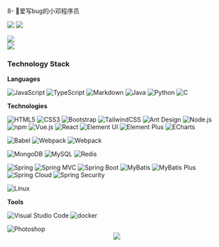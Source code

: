 8- 🔭爱写bug的小邓程序员

![](https://github-readme-stats.vercel.app/api?username=dengerpu&count_private=true&show_icons=true&icon_color=0366d6&text_color=24292e&bg_color=ffffff&hide_title=true)
![](https://github-readme-stats.vercel.app/api/top-langs/?username=dengerpu&layout=compact)





<!--

Here are some ideas to get you started:

- 🔭 I’m currently working on ...
- 🌱 I’m currently learning ...
- 👯 I’m looking to collaborate on ...
- 🤔 I’m looking for help with ...
- 💬 Ask me about ...
- 📫 How to reach me: ...
- 😄 Pronouns: ...

-->

<div align="left"> <img src="https://github-readme-streak-stats.herokuapp.com/?user=dengerpu" /> </div>
<div align="left"> <img src="https://profile-counter.glitch.me/dengerpu/count.svg" /> </div>


### Technology Stack

**Languages**

![JavaScript](https://img.shields.io/badge/JavaScript-%23323330.svg?logo=javascript&logoColor=%23F7DF1E&style=flat-square)
![TypeScript](https://img.shields.io/badge/Typescript-%23007acc.svg?logo=typescript&logoColor=white&style=flat-square)
![Markdown](https://img.shields.io/badge/-Markdown-000?&logo=Markdown)
![Java](https://img.shields.io/badge/Java-%23ED8B00.svg?logo=java&logoColor=white&style=flat-square)
![Python](https://img.shields.io/badge/Python-%233776AB.svg?logo=python&logoColor=white&style=flat-square)
![C](https://img.shields.io/badge/C-%23A8B9CC.svg?logo=c&logoColor=white&style=flat-square)

**Technologies**

<img src="https://img.shields.io/badge/Html5-%23e34f26.svg?logo=html5&logoColor=white&style=flat-square" alt="HTML5" /> <img src="https://img.shields.io/badge/CSS3-%231572b6.svg?logo=css3&logoColor=white&style=flat-square" alt="CSS3" />  <img src="https://img.shields.io/badge/Bootstrap-%237952b3.svg?logo=bootstrap&logoColor=white&style=flat-square" alt="Bootstrap" /> <img src="https://img.shields.io/badge/Tailwindcss-%2338b2ac.svg?logo=tailwind-css&logoColor=white&style=flat-square" alt="TailwindCSS" /> <img src="https://img.shields.io/badge/ant%20design-%230170fe.svg?logo=Ant-design&logoColor=white&style=flat-square" alt="Ant Design" /> <img src="https://img.shields.io/badge/Node.js-%2343853d.svg?logo=node.js&logoColor=white&style=flat-square" alt="Node.js" /> <img src="https://img.shields.io/badge/NPM-%23cb0000.svg?logo=npm&logoColor=white&style=flat-square" alt="npm" />
 <img src="https://img.shields.io/badge/Vue.js-%2335495e.svg?logo=Vue.js&logoColor=%234fc08d&style=flat-square" alt="Vue.js" /> <img src="https://img.shields.io/badge/React-%2320232a.svg?logo=React&logoColor=%2361dafb&style=flat-square" alt="React" /> ![Element UI](https://img.shields.io/badge/ElementUI-%234095F0.svg?logo=element-ui&logoColor=white&style=flat-square)
![Element Plus](https://img.shields.io/badge/ElementPlus-%234095F0.svg?logo=element-plus&logoColor=white&style=flat-square)
![ECharts](https://img.shields.io/badge/ECharts-%234095F0.svg?logo=echarts&logoColor=white&style=flat-square)


<img src="https://img.shields.io/badge/Babel-%23323330.svg?logo=babel&logoColor=%23f9dc3e&style=flat-square" alt="Babel" /> <img src="https://img.shields.io/badge/Webpack-%231e72b3.svg?logo=Webpack&logoColor=white&style=flat-square" alt="Webpack" /> 
<img src="https://img.shields.io/badge/Vite-%23000000.svg?logo=vite&logoColor=blue&style=flat-square" alt="Webpack" >

<img src="https://img.shields.io/badge/Mongodb-%234ea94b.svg?logo=Mongodb&logoColor=white&style=flat-square" alt="MongoDB" /> <img src="https://img.shields.io/badge/Mysql-%234479a1.svg?logo=MySQL&logoColor=white&style=flat-square" alt="MySQL" /> <img src="https://img.shields.io/badge/Redis-%23a51f17.svg?logo=redis&logoColor=white&style=flat-square" alt="Redis" />

![Spring](https://img.shields.io/badge/Spring-%236DB33F.svg?logo=spring&logoColor=white&style=flat-square)
![Spring MVC](https://img.shields.io/badge/SpringMVC-%236DB33F.svg?logo=spring&logoColor=white&style=flat-square)
![Spring Boot](https://img.shields.io/badge/SpringBoot-%236DB33F.svg?logo=spring-boot&logoColor=white&style=flat-square)
![MyBatis](https://img.shields.io/badge/MyBatis-%23E44D27.svg?logo=MyBatis&logoColor=white&style=flat-square)
![MyBatis Plus](https://img.shields.io/badge/MyBatisPlus-%23E44D27.svg?logo=MyBatis&logoColor=white&style=flat-square)
![Spring Cloud](https://img.shields.io/badge/SpringCloud-%236DB33F.svg?logo=spring&logoColor=white&style=flat-square)
![Spring Security](https://img.shields.io/badge/SpringSecurity-%236DB33F.svg?logo=spring&logoColor=white&style=flat-square)

![Linux](https://img.shields.io/badge/Linux-%23FCC624.svg?logo=linux&logoColor=white&style=flat-square)

**Tools**

<img src="https://img.shields.io/badge/Visual%20studio%20code-%230078d7.svg?logo=visual-studio-code&logoColor=white&style=flat-square" alt="Visual Studio Code" /> <img src="https://img.shields.io/badge/Github-%23000000.svg?logo=github&logoColor=white&style=flat-square" alt="docker" /> 

<img src="https://img.shields.io/badge/Photoshop-%2331a8ff.svg?logo=adobe-photoshop&logoColor=white&style=flat-square" alt="Photoshop" />


<div align="center"> <img src="https://github-readme-activity-graph.vercel.app/graph?username=dengerpu&theme=xcode" /> </div>

